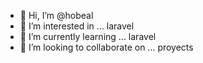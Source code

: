 - 👋 Hi, I’m @hobeal
- 👀 I’m interested in ... laravel
- 🌱 I’m currently learning ... laravel
- 💞️ I’m looking to collaborate on ... proyects

<!---
hobeal/hobeal is a ✨ special ✨ repository because its `README.md` (this file) appears on your GitHub profile.
You can click the Preview link to take a look at your changes.
--->
